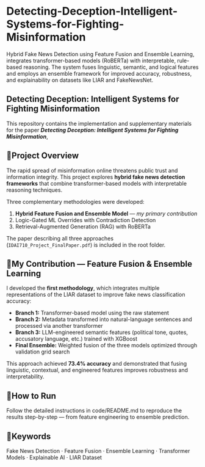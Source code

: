 # Detecting-Deception-Intelligent-Systems-for-Fighting-Misinformation
Hybrid Fake News Detection using Feature Fusion and Ensemble Learning, integrates transformer-based models (RoBERTa) with interpretable, rule-based reasoning. The system fuses linguistic, semantic, and logical features and employs an ensemble framework for improved accuracy, robustness, and explainability on datasets like LIAR and FakeNewsNet.


## Detecting Deception: Intelligent Systems for Fighting Misinformation

This repository contains the implementation and supplementary materials for the paper **_Detecting Deception: Intelligent Systems for Fighting Misinformation_**, 

## 🔹Project Overview
The rapid spread of misinformation online threatens public trust and information integrity. This project explores **hybrid fake news detection frameworks** that combine transformer-based models with interpretable reasoning techniques.

Three complementary methodologies were developed:
1. **Hybrid Feature Fusion and Ensemble Model** — *my primary contribution*  
2. Logic-Gated ML Overrides with Contradiction Detection  
3. Retrieval-Augmented Generation (RAG) with RoBERTa  

The paper describing all three approaches (`IDAI710_Project_FinalPaper.pdf`) is included in the root folder.

## 🔹My Contribution — Feature Fusion & Ensemble Learning
I developed the **first methodology**, which integrates multiple representations of the LIAR dataset to improve fake news classification accuracy:

- **Branch 1:** Transformer-based model using the raw statement  
- **Branch 2:** Metadata transformed into natural-language sentences and processed via another transformer  
- **Branch 3:** LLM-engineered semantic features (political tone, quotes, accusatory language, etc.) trained with XGBoost  
- **Final Ensemble:** Weighted fusion of the three models optimized through validation grid search  

This approach achieved **73.4% accuracy** and demonstrated that fusing linguistic, contextual, and engineered features improves robustness and interpretability.

## 🔹How to Run

Follow the detailed instructions in code/README.md to reproduce the results step-by-step — from feature engineering to ensemble prediction.

## 🔹Keywords

Fake News Detection · Feature Fusion · Ensemble Learning · Transformer Models · Explainable AI · LIAR Dataset
